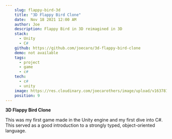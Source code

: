 ```yaml
---
    slug: flappy-bird-3d
    title: "3D Flappy Bird Clone"
    date:  Nov 18 2021 12:00 AM
    author: Joe
    description: Flappy Bird in 3D reimagined in 3D
    stack: 
      - Unity
      - C#
    github: https://github.com/joecaro/3d-flappy-bird-clone
    demo: not available
    tags:
      - project 
      - game
      - c#
    tech:
      - c#
      - unity
    image: https://res.cloudinary.com/joecarothers/image/upload/v1637816867/misc/Projects/Screenshot_2021-11-24_235510_ezrdig.png
    position: 9
---
```


**3D Flappy Bird Clone**

This was my first game made in the Unity engine and my first dive into C#. This served as a good introduction to a strongly typed, object-oriented language.
